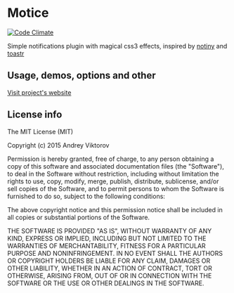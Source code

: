 Motice
========

[![Code Climate](https://codeclimate.com/github/mamboer/motice/badges/gpa.svg)](https://codeclimate.com/github/mamboer/motice)

Simple notifications plugin with magical css3 effects, inspired by [notiny](https://github.com/andreyviktorov/notiny) and [toastr](https://github.com/CodeSeven/toastr)

## Usage, demos, options and other

[Visit project's website](http://mamboer.github.io/motice)


## License info

The MIT License (MIT)

Copyright (c) 2015 Andrey Viktorov

Permission is hereby granted, free of charge, to any person obtaining a copy
of this software and associated documentation files (the "Software"), to deal
in the Software without restriction, including without limitation the rights
to use, copy, modify, merge, publish, distribute, sublicense, and/or sell
copies of the Software, and to permit persons to whom the Software is
furnished to do so, subject to the following conditions:

The above copyright notice and this permission notice shall be included in all
copies or substantial portions of the Software.

THE SOFTWARE IS PROVIDED "AS IS", WITHOUT WARRANTY OF ANY KIND, EXPRESS OR
IMPLIED, INCLUDING BUT NOT LIMITED TO THE WARRANTIES OF MERCHANTABILITY,
FITNESS FOR A PARTICULAR PURPOSE AND NONINFRINGEMENT. IN NO EVENT SHALL THE
AUTHORS OR COPYRIGHT HOLDERS BE LIABLE FOR ANY CLAIM, DAMAGES OR OTHER
LIABILITY, WHETHER IN AN ACTION OF CONTRACT, TORT OR OTHERWISE, ARISING FROM,
OUT OF OR IN CONNECTION WITH THE SOFTWARE OR THE USE OR OTHER DEALINGS IN THE
SOFTWARE.
